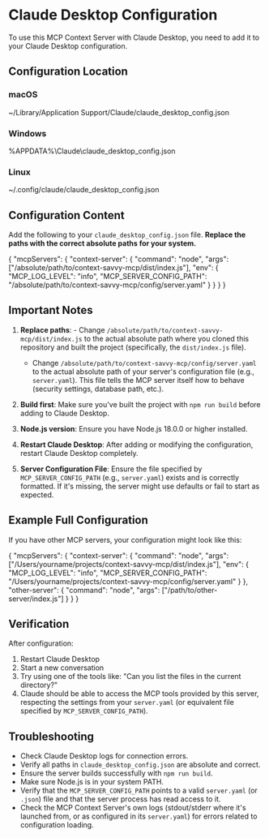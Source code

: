 ﻿# Claude Desktop Configuration

To use this MCP Context Server with Claude Desktop, you need to add it to your Claude Desktop configuration.

## Configuration Location

### macOS

~/Library/Application Support/Claude/claude_desktop_config.json

### Windows

%APPDATA%\Claude\claude_desktop_config.json

### Linux

~/.config/claude/claude_desktop_config.json

## Configuration Content

Add the following to your `claude_desktop_config.json` file. **Replace the paths with the correct absolute paths for your system.**

{
"mcpServers": {
"context-server": {
"command": "node",
"args": ["/absolute/path/to/context-savvy-mcp/dist/index.js"],
"env": {
"MCP_LOG_LEVEL": "info",
"MCP_SERVER_CONFIG_PATH": "/absolute/path/to/context-savvy-mcp/config/server.yaml"
}
}
}
}

## Important Notes

1. **Replace paths**:   - Change `/absolute/path/to/context-savvy-mcp/dist/index.js` to the actual absolute path where you cloned this repository and built the project (specifically, the `dist/index.js` file).
   - Change `/absolute/path/to/context-savvy-mcp/config/server.yaml` to the actual absolute path of your server's configuration file (e.g., `server.yaml`). This file tells the MCP server itself how to behave (security settings, database path, etc.).

2. **Build first**: Make sure you've built the project with `npm run build` before adding to Claude Desktop.

3. **Node.js version**: Ensure you have Node.js 18.0.0 or higher installed.

4. **Restart Claude Desktop**: After adding or modifying the configuration, restart Claude Desktop completely.

5. **Server Configuration File**: Ensure the file specified by `MCP_SERVER_CONFIG_PATH` (e.g., `server.yaml`) exists and is correctly formatted. If it's missing, the server might use defaults or fail to start as expected.

## Example Full Configuration

If you have other MCP servers, your configuration might look like this:

{
"mcpServers": {
"context-server": {
"command": "node",
"args": ["/Users/yourname/projects/context-savvy-mcp/dist/index.js"],
"env": {
"MCP_LOG_LEVEL": "info",
"MCP_SERVER_CONFIG_PATH": "/Users/yourname/projects/context-savvy-mcp/config/server.yaml"
}
},
"other-server": {
"command": "node",
"args": ["/path/to/other-server/index.js"]
}
}
}

## Verification

After configuration:

1. Restart Claude Desktop
2. Start a new conversation
3. Try using one of the tools like: "Can you list the files in the current directory?"
4. Claude should be able to access the MCP tools provided by this server, respecting the settings from your `server.yaml` (or equivalent file specified by `MCP_SERVER_CONFIG_PATH`).

## Troubleshooting

- Check Claude Desktop logs for connection errors.
- Verify all paths in `claude_desktop_config.json` are absolute and correct.
- Ensure the server builds successfully with `npm run build`.
- Make sure Node.js is in your system PATH.
- Verify that the `MCP_SERVER_CONFIG_PATH` points to a valid `server.yaml` (or `.json`) file and that the server process has read access to it.
- Check the MCP Context Server's own logs (stdout/stderr where it's launched from, or as configured in its `server.yaml`) for errors related to configuration loading.

